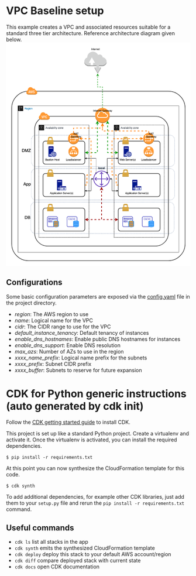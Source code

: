 # VPC Baseline setup

This example creates a VPC and associated resources suitable for a standard
three tier architecture. Reference architecture diagram given below.
![Architecture Diagram](./architecture.png)

## Configurations
Some basic configuration parameters are exposed via the [config.yaml](./config.yaml)
file in the project directory.

* _region_: The AWS region to use
* _name_: Logical name for the VPC
* _cidr_: The CIDR range to use for the VPC
* _default\_instance\_tenancy_: Default tenancy of instances
* _enable\_dns\_hostnames_: Enable public DNS hostnames for instances
* _enable\_dns\_support_: Enable DNS resolution
* _max\_azs_: Number of AZs to use in the region
* _xxxx\_name_prefix_: Logical name prefix for the subnets
* _xxxx\_prefix_: Subnet CIDR prefix
* _xxxx\_buffer_: Subnets to reserve for future expansion

# CDK for Python generic instructions (auto generated by cdk init)
Follow the [CDK getting started guide](https://docs.aws.amazon.com/cdk/latest/guide/getting_started.html) to install CDK.

This project is set up like a standard Python project. Create a virtualenv
and activate it. Once the virtualenv is activated, you can install the 
required dependencies.

```
$ pip install -r requirements.txt
```

At this point you can now synthesize the CloudFormation template for this code.

```
$ cdk synth
```

To add additional dependencies, for example other CDK libraries, just add
them to your `setup.py` file and rerun the `pip install -r requirements.txt`
command.

## Useful commands

 * `cdk ls`          list all stacks in the app
 * `cdk synth`       emits the synthesized CloudFormation template
 * `cdk deploy`      deploy this stack to your default AWS account/region
 * `cdk diff`        compare deployed stack with current state
 * `cdk docs`        open CDK documentation
